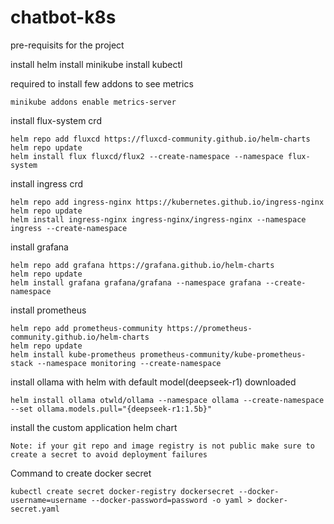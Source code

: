 # chatbot-k8s

pre-requisits for the project

install helm
install minikube
install kubectl

required to install few addons to see metrics
```shell
minikube addons enable metrics-server
```

install flux-system crd

```shell
helm repo add fluxcd https://fluxcd-community.github.io/helm-charts
helm repo update
helm install flux fluxcd/flux2 --create-namespace --namespace flux-system
```


install ingress crd

```shell
helm repo add ingress-nginx https://kubernetes.github.io/ingress-nginx
helm repo update
helm install ingress-nginx ingress-nginx/ingress-nginx --namespace ingress --create-namespace
```


install grafana

```shell
helm repo add grafana https://grafana.github.io/helm-charts
helm repo update
helm install grafana grafana/grafana --namespace grafana --create-namespace
```


install prometheus

```shell
helm repo add prometheus-community https://prometheus-community.github.io/helm-charts
helm repo update
helm install kube-prometheus prometheus-community/kube-prometheus-stack --namespace monitoring --create-namespace
```


install ollama with helm with default model(deepseek-r1) downloaded

```shell
helm install ollama otwld/ollama --namespace ollama --create-namespace --set ollama.models.pull="{deepseek-r1:1.5b}"
```


install the custom application helm chart

`Note: if your git repo and image registry is not public make sure to create a secret to avoid deployment failures`

Command to create docker secret

```
kubectl create secret docker-registry dockersecret --docker-username=username --docker-password=password -o yaml > docker-secret.yaml
```



